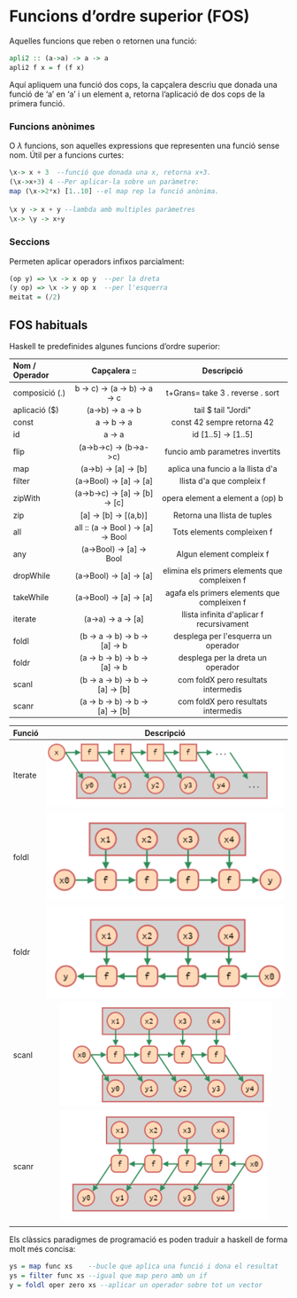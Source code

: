 # Funcions d’ordre superior (FOS)

Aquelles funcions que reben o retornen una funció:

````haskell
apli2 :: (a->a) -> a -> a
apli2 f x = f (f x)
````

Aquí apliquem una funció dos cops, la capçalera descriu que donada una funció de ‘a’ en ‘a’ i un element a, retorna l’aplicació de dos cops de la primera funció.

### Funcions anònimes

O $\lambda$ funcions, son aquelles expressions que representen una funció sense nom. Útil per a funcions curtes:

````haskell
\x-> x + 3 	--funció que donada una x, retorna x+3. 
(\x->x+3) 4 --Per aplicar-la sobre un paràmetre:
map (\x->2*x) [1..10] --el map rep la funció anònima.

\x y -> x + y --lambda amb multiples paràmetres
\x-> \y -> x+y
````

### Seccions

Permeten aplicar operadors infixos parcialment:

`````haskell
(op y) => \x -> x op y	--per la dreta
(y op) => \x -> y op x  --per l'esquerra
meitat = (/2)
`````

## FOS habituals

Haskell te predefinides algunes funcions d’ordre superior:

| Nom / Operador |            Capçalera ::            |                  Descripció                   |
| :------------- | :--------------------------------: | :-------------------------------------------: |
| composició (.) |   b -> c) -> (a -> b) -> a -> c    |       t+Grans= take 3 . reverse . sort        |
| aplicació ($)  |          (a->b) -> a -> b          |              tail $ tail "Jordi"              |
| const          |            a -> b -> a             |          const 42 sempre retorna 42           |
| id             |               a -> a               |              id [1..5] -> [1..5]              |
| flip           |       (a->b->c) -> (b->a->c)       |        funcio amb parametres invertits        |
| map            |        (a->b) -> [a] -> [b]        |       aplica una funcio a la llista d'a       |
| filter         |      (a->Bool) -> [a] -> [a]       |           llista d'a que compleix f           |
| zipWith        |   (a->b->c) -> [a] -> [b] -> [c]   |       opera element a element a (op) b        |
| zip            |       [a] -> [b] -> [(a,b)]        |         Retorna una llista de tuples          |
| all            | all :: (a -> Bool ) -> [a] -> Bool |          Tots elements compleixen f           |
| any            |      (a->Bool) -> [a] -> Bool      |           Algun element compleix f            |
| dropWhile      |      (a->Bool) -> [a] -> [a]       | elimina els primers elements que compleixen f |
| takeWhile      |      (a->Bool) -> [a] -> [a]       |  agafa els primers elements que compleixen f  |
| iterate        |         (a->a) -> a -> [a]         |   llista infinita d'aplicar f recursivament   |
| foldl          |   (b -> a -> b) -> b -> [a] -> b   |      desplega per l'esquerra un operador      |
| foldr          |   (a -> b -> b) -> b -> [a] -> b   |       desplega per la dreta un operador       |
| scanl          |  (b -> a -> b) -> b -> [a] -> [b]  |      com foldX pero resultats intermedis      |
| scanr          |  (a -> b -> b) -> b -> [a] -> [b]  |      com foldX pero resultats intermedis      |

| Funció  |                          Descripció                          |
| ------- | :----------------------------------------------------------: |
| Iterate | ![image-20201004223155224](lab2.assets/image-20201004223155224.png) |
| foldl   | ![image-20201004223217552](lab2.assets/image-20201004223217552.png) |
| foldr   | ![image-20201004223247334](lab2.assets/image-20201004223247334.png) |
| scanl   | ![image-20201004223259968](lab2.assets/image-20201004223259968.png) |
| scanr   | ![image-20201004223306396](lab2.assets/image-20201004223306396.png) |
|         |                                                              |

Els clàssics paradigmes de programació es poden traduir a haskell de forma molt més concisa:

````haskell
ys = map func xs 	--bucle que aplica una funció i dona el resultat
ys = filter func xs	--igual que map pero amb un if	
y = foldl oper zero xs --aplicar un operador sobre tot un vector
````
